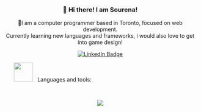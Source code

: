                                                                                                                            
<div id="badges" align="center">
  <h3 align="center">👋 Hi there! I am Sourena!</h3>
  <p>👀I am a computer programmer based in Toronto, focused on web development.<br>Currently learning new languages and frameworks, i would also love to get<br>into game design!</p>
  <a href="http://www.linkedin.com/in/sourena-moradi">
    <img src="https://img.shields.io/badge/LinkedIn-blue?style=for-the-badge&logo=linkedin&logoColor=white" alt="LinkedIn Badge"/>
  </a>
</div>  

  &emsp; &nbsp; <img src="https://media.giphy.com/media/WUlplcMpOCEmTGBtBW/giphy.gif" width="50"> &nbsp; Languages and tools:
  
  <br>
  
 
<p align="center">
  <a href="https://skillicons.dev">
    <img src="https://skillicons.dev/icons?i=js,html,css,c,cpp,java,ts,react,angular,bootstrap,nodejs,jquery,bash,mongodb,vscode" />
  </a>
</p>

